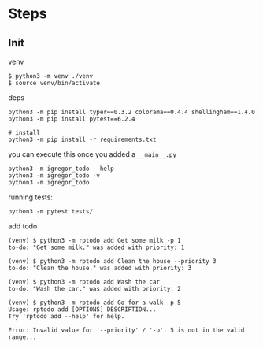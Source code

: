 # Steps

## Init

venv

```
$ python3 -m venv ./venv
$ source venv/bin/activate
```

deps

```
python3 -m pip install typer==0.3.2 colorama==0.4.4 shellingham==1.4.0
python3 -m pip install pytest==6.2.4

# install
python3 -m pip install -r requirements.txt
```

you can execute this once you added a `__main__.py`

```
python3 -m igregor_todo --help
python3 -m igregor_todo -v
python3 -m igregor_todo
```

running tests:

```
python3 -m pytest tests/
```

add todo

```
(venv) $ python3 -m rptodo add Get some milk -p 1
to-do: "Get some milk." was added with priority: 1

(venv) $ python3 -m rptodo add Clean the house --priority 3
to-do: "Clean the house." was added with priority: 3

(venv) $ python3 -m rptodo add Wash the car
to-do: "Wash the car." was added with priority: 2

(venv) $ python3 -m rptodo add Go for a walk -p 5
Usage: rptodo add [OPTIONS] DESCRIPTION...
Try 'rptodo add --help' for help.

Error: Invalid value for '--priority' / '-p': 5 is not in the valid range...
```
